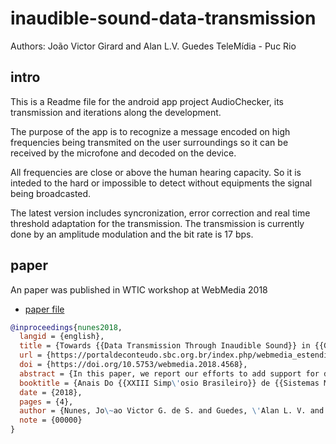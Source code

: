 # inaudible-sound-data-transmission

Authors: João Victor Girard and Alan L.V. Guedes
TeleMídia - Puc Rio

## intro
This is a Readme file for the android app project AudioChecker, its transmission and 
iterations along the development.

The purpose of the app is to recognize a message encoded on high frequencies being 
transmited on the user surroundings so it can be received by the microfone and decoded 
on the device.

All frequencies are close or above the human hearing capacity. So it is inteded to the
hard or impossible to detect without equipments the signal being broadcasted.

The latest version includes syncronization, error correction and real time threshold
adaptation for the transmission. The transmission is currently done by an amplitude 
modulation and the bit rate is 17 bps.


## paper

An paper was published in WTIC workshop at WebMedia 2018

- [paper file](https://portaldeconteudo.sbc.org.br/index.php/webmedia_estendido/article/download/4059/3999)

```bibtex
@inproceedings{nunes2018,
  langid = {english},
  title = {Towards {{Data Transmission Through Inaudible Sound}} in {{Ginga}}-{{NCL}}},
  url = {https://portaldeconteudo.sbc.org.br/index.php/webmedia_estendido/article/download/4059/3999},
  doi = {https://doi.org/10.5753/webmedia.2018.4568},
  abstract = {In this paper, we report our efforts to add support for data transmission through inaudible sound to the Ginga-NCL Digital TV middleware. We present an algorithm for encoding a bitstream in an inaudible audio signal, and to do so reliably on consumergrade hardware. We also discuss two attempts to implement this algorithm in NCL, the language in which Ginga-NCL applications are written. The first attempt was to transmit prerecorded inaudible audio signals in a Ginga-NCL-compatible set-top-box. And the second attempt was to use NCLua to generate at runtime the inaudible audio signal. For the second attempt we extended NCL with a novel media object type, called SigGen, which can be used to generate arbitrary audio signals. In the paper, we describe in detail the implementation of SigGen and the result of these attempts.},
  booktitle = {Anais Do {{XXIII Simp\'osio Brasileiro}} de {{Sistemas Multim\'idia}} e {{Web}}: {{Workshops}} e {{P\^osteres}}},
  date = {2018},
  pages = {4},
  author = {Nunes, Jo\~ao Victor G. de S. and Guedes, \'Alan L. V. and Lima, Guilherme F. and Colcher, S\'ergio},
  note = {00000}
}
```
